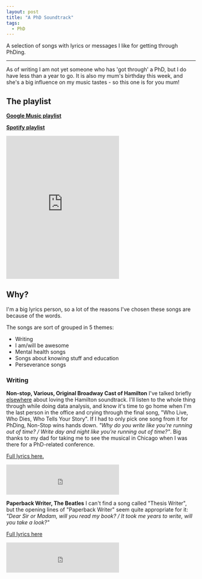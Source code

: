 ```yaml
---
layout: post
title: "A PhD Soundtrack"
tags:
  - PhD
---
```


A selection of songs with lyrics or messages I like for getting through PhDing.

---

As of writing I am not yet someone who has 'got through' a PhD, but I do have less than a year to go. It is also my mum's birthday this week, and she's a big influence on my music tastes - so this one is for you mum!

## The playlist

[**Google Music playlist**](https://play.google.com/music/playlist/AMaBXyny3PZkcG_72KCp0uO7iRV9Wok8TIWOJ3trgqd5tblWzPSqdhN9XSMgmvFyq5Rkin5L8cbrZQJDSh2rELaF9pljlTcUHg%3D%3D)

[**Spotify playlist**](https://open.spotify.com/user/1279793843/playlist/280uCo7evo6AvMm1qBqMUr)

<iframe src="https://open.spotify.com/embed/user/1279793843/playlist/280uCo7evo6AvMm1qBqMUr" width="300" height="380" frameborder="0" allowtransparency="true" allow="encrypted-media"></iframe>

## Why?

I'm a big lyrics person, so a lot of the reasons I've chosen these songs are because of the words.

The songs are sort of grouped in 5 themes:
- Writing
- I am/will be awesome
- Mental health songs
- Songs about knowing stuff and education
- Perseverance songs

### Writing

**Non-stop, Various, Original Broadway Cast of Hamilton**
I've talked briefly [elsewhere](https://www.auckland.ac.nz/en/students/academic-information/postgraduate-students/school-of-graduate-studies/doctoral-spotlight0.html) about loving the Hamilton soundtrack. I'll listen to the whole thing through while doing data analysis, and know it's time to go home when I'm the last person in the office and crying through the final song, "Who Live, Who Dies, Who Tells Your Story". If I had to only pick one song from it for PhDing, Non-Stop wins hands down. *"Why do you write like you’re running out of time? / Write day and night like you’re running out of time?"*. Big thanks to my dad for taking me to see the musical in Chicago when I was there for a PhD-related conference.

[Full lyrics here.](https://genius.com/Lin-manuel-miranda-non-stop-lyrics)

<iframe src="https://open.spotify.com/embed/track/7qfoq1JFKBUEIvhqOHzuqX" width="300" height="80" frameborder="0" allowtransparency="true" allow="encrypted-media"></iframe>

**Paperback Writer, The Beatles**
I can't find a song called "Thesis Writer", but the opening lines of "Paperback Writer" seem quite appropriate for it: *"Dear Sir or Madam, will you read my book? / It took me years to write, will you take a look?"*

[Full lyrics here](https://genius.com/The-beatles-paperback-writer-lyrics)

<iframe src="https://open.spotify.com/embed/track/0Ui8KPWZbJJQ2Y0CIQuVqX" width="300" height="80" frameborder="0" allowtransparency="true" allow="encrypted-media"></iframe>
